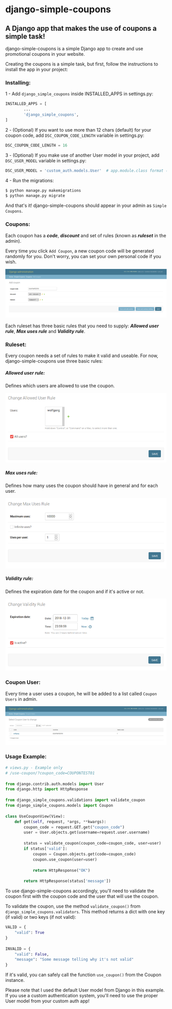 # django-simple-coupons
##  A Django app that makes the use of coupons a simple task!

django-simple-coupons is a simple Django app to create and use promotional coupons in your website.

Creating the coupons is a simple task, but first, follow the instructions to install the app in your project:

### Installing:

1 - Add ```django_simple_coupons``` inside INSTALLED_APPS in settings.py:

```python
INSTALLED_APPS = [
        ...
        'django_simple_coupons',
]
```

2 - (Optional) If you want to use more than 12 chars (default) for your coupon code, add ```DSC_COUPON_CODE_LENGTH``` variable in settings.py:

```python
DSC_COUPON_CODE_LENGTH = 16
```

3 - (Optional) If you make use of another User model in your project, add ```DSC_USER_MODEL``` variable in settings.py:

```python
DSC_USER_MODEL = 'custom_auth.models.User'  # app.module.class format (example)
```

4 - Run the migrations:

```bash
$ python manage.py makemigrations
$ python manage.py migrate
```

And that's it! django-simple-coupons should appear in your admin as ```Simple Coupons```.

### Coupons:

Each coupon has a ***code***, ***discount*** and set of rules (known as ***ruleset*** in the admin).

Every time you click ```Add Coupon```, a new coupon code will be generated randomly for you. Don't worry, you can set your own personal code if you wish.

![create-coupon](docs/images/coupon-create.png)

Each ruleset has three basic rules that you need to supply: ***Allowed user rule***, ***Max uses rule*** and ***Validity rule***.

### Ruleset:

Every coupon needs a set of rules to make it valid and useable.
For now, django-simple-coupons use three basic rules:

##### Allowed user rule:

Defines which users are allowed to use the coupon.

![allowed-user-rule](docs/images/allowed-users-rule.png)

##### Max uses rule:

Defines how many uses the coupon should have in general and for each user.

![max-uses-rule](docs/images/max-uses-rule.png)

##### Validity rule:

Defines the expiration date for the coupon and if it's active or not.

![validity-rule](docs/images/validity-rule.png)

### Coupon User:

Every time a user uses a coupon, he will be added to a list called ```Coupon Users``` in admin.

![coupon-user](docs/images/coupon-user.png)


### Usage Example:

```python
# views.py - Example only
# /use-coupon/?coupon_code=COUPONTEST01

from django.contrib.auth.models import User
from django.http import HttpResponse

from django_simple_coupons.validations import validate_coupon
from django_simple_coupons.models import Coupon

class UseCouponView(View):
    def get(self, request, *args, **kwargs):
        coupon_code = request.GET.get("coupon_code")
        user = User.objects.get(username=request.user.username)
        
        status = validate_coupon(coupon_code=coupon_code, user=user)
        if status['valid']:
            coupon = Coupon.objects.get(code=coupon_code)
            coupon.use_coupon(user=user)
        
            return HttpResponse("OK")
        
        return HttpResponse(status['message'])
```

To use django-simple-coupons accordingly, you'll need to validate the coupon first with the coupon code and the user that will use the coupon.

To validate the coupon, use the method ```validate_coupon()``` from ```django_simple_coupons.validators```. This method returns a dict with one key (if valid) or two keys (if not valid):

```python
VALID = {
    "valid": True
}

INVALID = {
    "valid": False,
    "message": "Some message telling why it's not valid"
}
```

If it's valid, you can safely call the function ```use_coupon()``` from the Coupon instance.

Please note that I used the default User model from Django in this example. If you use a custom authentication system, you'll need to use the proper User model from your custom auth app!
